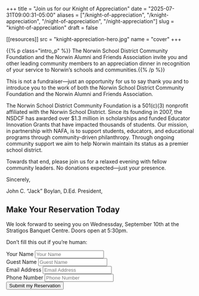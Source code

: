 +++
title = "Join us for our Knight of Appreciation"
date  = "2025-07-31T09:00:31-05:00"
aliases = ["/knight-of-appreciation", "/knight-appreciation", "/night-of-appreciation", "/night-appreciation"]
slug = "knight-of-appreciation"
draft = false


[[resources]]
  src  = "knight-appreciation-hero.jpg"
  name = "cover"
+++

{{% p class="intro_p" %}}
The Norwin School District Community Foundation and the Norwin Alumni and Friends Association invite you and other leading community members to an appreciation dinner in recognition of your service to Norwin’s schools and communities.{{% /p %}}

This is not a fundraiser—just an opportunity for us to say thank you and to introduce you to the work of both the Norwin School District Community Foundation and the Norwin Alumni and Friends Association.

The Norwin School District Community Foundation is a 501(c)(3) nonprofit affiliated with the Norwin School District. Since its founding in 2007, the NSDCF has awarded over $1.3 million in scholarships and funded Educator Innovation Grants that have impacted thousands of students. Our mission, in partnership with NAFA, is to support students, educators, and educational programs through community-driven philanthropy. Through ongoing community support we aim to help Norwin maintain its status as a premier school district. 

Towards that end, please join us for a relaxed evening with fellow community leaders. No donations expected—just your presence.

Sincerely,
 
John C. “Jack” Boylan, D.Ed.
President, 

<div class="event-section event-section--reservations sub-grid">
<h2 class="reservations__heading">Make Your Reservation Today</h2>
<p class="reservations__p">We look forward to seeing you on Wednessday, September 10th at the Stratigos Banquet Centre. Doors open at 5:30pm.</p>
<form class="form reservations-form" name="knight-of-appreciation-rsvp" method="POST" data-netlify="true" netlify-honeypot="site">
  <p class="hidden">
    <label>
      Don’t fill this out if you’re human: <input name="site" type="text" autocomplete="off" tabindex="-1" style="display:none!important;visiblity:hidden!important;"/>
    </label>
  </p>
  <div class="form__field">
    <label class="form__label" for="quantity">Your Name</label>
    <input type="text" class="form__input" name="name" spellcheck="false" placeholder="Your Name">
  </div>
  <div class="form__field">
    <label class="form__label" for="quantity">Guest Name</label>
    <input type="text" class="form__input" name="guest" spellcheck="false" placeholder="Guest Name">
  </div>
  <div class="form__field">
    <label class="form__label" for="quantity">Email Address</label>
    <input type="email" class="form__input" name="email" spellcheck="false" placeholder="Email Address">
  </div>
  <div class="form__field">
    <label class="form__label" for="quantity">Phone Number</label>
    <input type="tel" class="form__input" name="phone" spellcheck="false" placeholder="Phone Number">
  </div>
  <button type="submit" class="form__button">Submit my Reservation</button>
</form>
</div>
